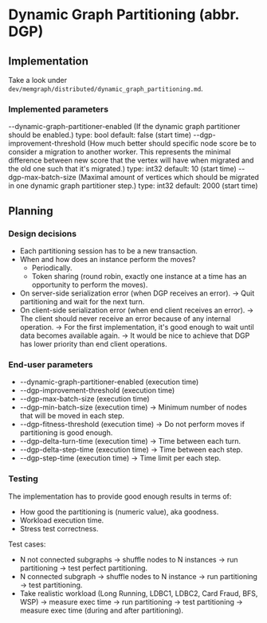 # Dynamic Graph Partitioning (abbr. DGP)

## Implementation

Take a look under `dev/memgraph/distributed/dynamic_graph_partitioning.md`.

### Implemented parameters

--dynamic-graph-partitioner-enabled (If the dynamic graph partitioner should be
  enabled.) type: bool default: false (start time)
--dgp-improvement-threshold (How much better should specific node score be
  to consider a migration to another worker. This represents the minimal
  difference between new score that the vertex will have when migrated
  and the old one such that it's migrated.) type: int32 default: 10
  (start time)
--dgp-max-batch-size (Maximal amount of vertices which should be migrated
  in one dynamic graph partitioner step.) type: int32 default: 2000
  (start time)

## Planning

### Design decisions

* Each partitioning session has to be a new transaction.
* When and how does an instance perform the moves?
  * Periodically.
  * Token sharing (round robin, exactly one instance at a time has an
    opportunity to perform the moves).
* On server-side serialization error (when DGP receives an error).
  -> Quit partitioning and wait for the next turn.
* On client-side serialization error (when end client receives an error).
  -> The client should never receive an error because of any
     internal operation.
  -> For the first implementation, it's good enough to wait until data becomes
     available again.
  -> It would be nice to achieve that DGP has lower priority than end client
     operations.

### End-user parameters

* --dynamic-graph-partitioner-enabled (execution time)
* --dgp-improvement-threshold (execution time)
* --dgp-max-batch-size (execution time)
* --dgp-min-batch-size (execution time)
  -> Minimum number of nodes that will be moved in each step.
* --dgp-fitness-threshold (execution time)
  -> Do not perform moves if partitioning is good enough.
* --dgp-delta-turn-time (execution time)
  -> Time between each turn.
* --dgp-delta-step-time (execution time)
  -> Time between each step.
* --dgp-step-time (execution time)
  -> Time limit per each step.

### Testing

The implementation has to provide good enough results in terms of:
  * How good the partitioning is (numeric value), aka goodness.
  * Workload execution time.
  * Stress test correctness.

Test cases:
  * N not connected subgraphs
    -> shuffle nodes to N instances
    -> run partitioning
    -> test perfect partitioning.
  * N connected subgraph
    -> shuffle nodes to N instance
    -> run partitioning
    -> test partitioning.
  * Take realistic workload (Long Running, LDBC1, LDBC2, Card Fraud, BFS, WSP)
    -> measure exec time
    -> run partitioning
    -> test partitioning
    -> measure exec time (during and after partitioning).
